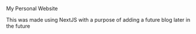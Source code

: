 My Personal Website

This was made using NextJS with a purpose of adding a future blog later in the future
